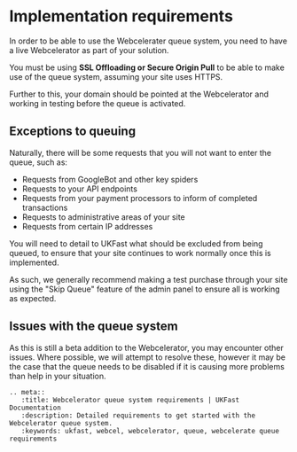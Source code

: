# Implementation requirements

In order to be able to use the Webcelerater queue system, you need to have a live Webcelerator as part of your solution.

You must be using **SSL Offloading or Secure Origin Pull** to be able to make use of the queue system, assuming your site uses HTTPS.

Further to this, your domain should be pointed at the Webcelerator and working in testing before the queue is activated.

## Exceptions to queuing

Naturally, there will be some requests that you will not want to enter the queue, such as:

* Requests from GoogleBot and other key spiders
* Requests to your API endpoints
* Requests from your payment processors to inform of completed transactions
* Requests to administrative areas of your site
* Requests from certain IP addresses

You will need to detail to UKFast what should be excluded from being queued, to ensure that your site continues to work normally once this is implemented.

As such, we generally recommend making a test purchase through your site using the "Skip Queue" feature of the admin panel to ensure all is working as expected.

## Issues with the queue system

As this is still a beta addition to the Webcelerator, you may encounter other issues. Where possible, we will attempt to resolve these, however it may be the case that the queue needs to be disabled if it is causing more problems than help in your situation.


```eval_rst
.. meta::
   :title: Webcelerator queue system requirements | UKFast Documentation
   :description: Detailed requirements to get started with the Webcelerator queue system.
   :keywords: ukfast, webcel, webcelerator, queue, webcelerate queue requirements
```

